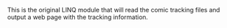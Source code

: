 This is the original LINQ module that will read the comic tracking files and output a web page with the tracking information.
